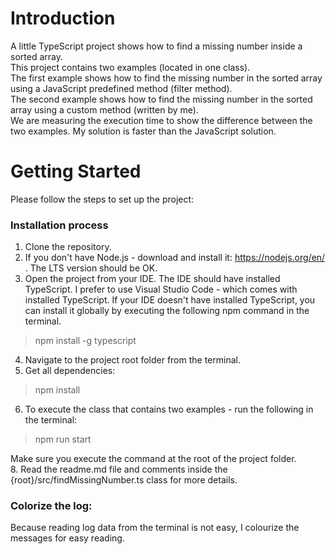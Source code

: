 # Introduction 
A little TypeScript project shows how to find a missing number inside a sorted array.  
This project contains two examples (located in one class).   
The first example shows how to find the missing number in the sorted array using a JavaScript predefined method (filter method).  
The second example shows how to find the missing number in the sorted array using a custom method (written by me).  
We are measuring the execution time to show the difference between the two examples. My solution is faster than the JavaScript solution.  

# Getting Started
Please follow the steps to set up the project:   

### Installation process
1. Clone the repository.  
2. If you don't have Node.js - download and install it: https://nodejs.org/en/ . The LTS version should be OK.  
3. Open the project from your IDE. The IDE should have installed TypeScript. I prefer to use Visual Studio Code - which comes with installed TypeScript. If your IDE doesn't have installed TypeScript, you can install it globally by executing the following npm command in the terminal.  
> npm install -g typescript  
4. Navigate to the project root folder from the terminal.  
5. Get all dependencies:  
> npm install  
6. To execute the class that contains two examples - run the following  in the terminal:  
> npm run start  

Make sure you execute the command at the root of the project folder.  
8. Read the readme.md file and comments inside the {root}/src/findMissingNumber.ts class for more details.   

### Colorize the log:
Because reading log data from the terminal is not easy, I colourize the messages for easy reading.
